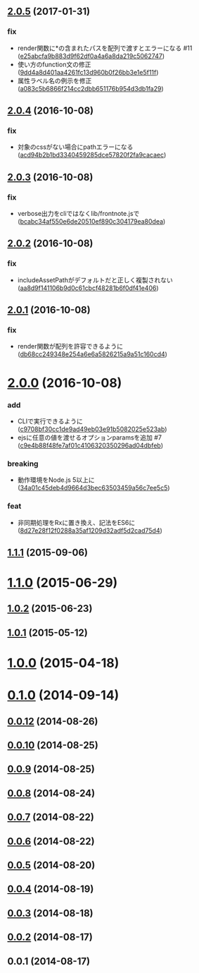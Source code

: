 <a name="2.0.5"></a>
## [2.0.5](https://github.com/frontainer/frontnote/compare/v2.0.4...v2.0.5) (2017-01-31)


### fix

* render関数に*の含まれたパスを配列で渡すとエラーになる #11 ([e25abcfa9b883d9f62df0a4a6a8da219c5062747](https://github.com/frontainer/frontnote/commit/e25abcfa9b883d9f62df0a4a6a8da219c5062747))
* 使い方のfunction文の修正 ([9dd4a8d401aa4261fc13d960b0f26bb3e1e5f11f](https://github.com/frontainer/frontnote/commit/9dd4a8d401aa4261fc13d960b0f26bb3e1e5f11f))
* 属性ラベル名の例示を修正 ([a083c5b6866f214cc2dbb651176b954d3db1fa29](https://github.com/frontainer/frontnote/commit/a083c5b6866f214cc2dbb651176b954d3db1fa29))



<a name="2.0.4"></a>
## [2.0.4](https://github.com/frontainer/frontnote/compare/v2.0.3...v2.0.4) (2016-10-08)


### fix

* 対象のcssがない場合にpathエラーになる ([acd94b2b1bd3340459285dce57820f2fa9cacaec](https://github.com/frontainer/frontnote/commit/acd94b2b1bd3340459285dce57820f2fa9cacaec))



<a name="2.0.3"></a>
## [2.0.3](https://github.com/frontainer/frontnote/compare/v2.0.2...v2.0.3) (2016-10-08)


### fix

* verbose出力をcliではなくlib/frontnote.jsで ([bcabc34af550e6de20510ef890c304179ea80dea](https://github.com/frontainer/frontnote/commit/bcabc34af550e6de20510ef890c304179ea80dea))



<a name="2.0.2"></a>
## [2.0.2](https://github.com/frontainer/frontnote/compare/v2.0.1...v2.0.2) (2016-10-08)


### fix

* includeAssetPathがデフォルトだと正しく複製されない ([aa8d9f141106b9d0c61cbcf48281b6f0df41e406](https://github.com/frontainer/frontnote/commit/aa8d9f141106b9d0c61cbcf48281b6f0df41e406))



<a name="2.0.1"></a>
## [2.0.1](https://github.com/frontainer/frontnote/compare/v2.0.0...v2.0.1) (2016-10-08)


### fix

* render関数が配列を許容できるように ([db68cc249348e254a6e6a5826215a9a51c160cd4](https://github.com/frontainer/frontnote/commit/db68cc249348e254a6e6a5826215a9a51c160cd4))



<a name="2.0.0"></a>
# [2.0.0](https://github.com/frontainer/frontnote/compare/1.1.2...v2.0.0) (2016-10-08)


### add

* CLIで実行できるように ([c9708bf30cc1de9ad49eb03e91b5082025e523ab](https://github.com/frontainer/frontnote/commit/c9708bf30cc1de9ad49eb03e91b5082025e523ab))
* ejsに任意の値を渡せるオプションparamsを追加 #7 ([c9e4b88f48fe7af01c4106320350296ad04dbfeb](https://github.com/frontainer/frontnote/commit/c9e4b88f48fe7af01c4106320350296ad04dbfeb))

### breaking

* 動作環境をNode.js 5以上に ([34a01c45deb4d9664d3bec63503459a56c7ee5c5](https://github.com/frontainer/frontnote/commit/34a01c45deb4d9664d3bec63503459a56c7ee5c5))

### feat

* 非同期処理をRxに置き換え、記法をES6に ([8d27e28f12f0288a35af1209d32adf5d2cad75d4](https://github.com/frontainer/frontnote/commit/8d27e28f12f0288a35af1209d32adf5d2cad75d4))



<a name="1.1.1"></a>
## [1.1.1](https://github.com/frontainer/frontnote/compare/1.1.0...1.1.1) (2015-09-06)




<a name="1.1.0"></a>
# [1.1.0](https://github.com/frontainer/frontnote/compare/1.0.2...1.1.0) (2015-06-29)




<a name="1.0.2"></a>
## [1.0.2](https://github.com/frontainer/frontnote/compare/1.0.1...1.0.2) (2015-06-23)




<a name="1.0.1"></a>
## [1.0.1](https://github.com/frontainer/frontnote/compare/1.0.0...1.0.1) (2015-05-12)




<a name="1.0.0"></a>
# [1.0.0](https://github.com/frontainer/frontnote/compare/0.1.0...1.0.0) (2015-04-18)




<a name="0.1.0"></a>
# [0.1.0](https://github.com/frontainer/frontnote/compare/0.0.12...0.1.0) (2014-09-14)




<a name="0.0.12"></a>
## [0.0.12](https://github.com/frontainer/frontnote/compare/0.0.10...0.0.12) (2014-08-26)




<a name="0.0.10"></a>
## [0.0.10](https://github.com/frontainer/frontnote/compare/0.0.9...0.0.10) (2014-08-25)




<a name="0.0.9"></a>
## [0.0.9](https://github.com/frontainer/frontnote/compare/0.0.8...0.0.9) (2014-08-25)




<a name="0.0.8"></a>
## [0.0.8](https://github.com/frontainer/frontnote/compare/0.0.7...0.0.8) (2014-08-24)




<a name="0.0.7"></a>
## [0.0.7](https://github.com/frontainer/frontnote/compare/0.0.6...0.0.7) (2014-08-22)




<a name="0.0.6"></a>
## [0.0.6](https://github.com/frontainer/frontnote/compare/0.0.5...0.0.6) (2014-08-22)




<a name="0.0.5"></a>
## [0.0.5](https://github.com/frontainer/frontnote/compare/0.0.4...0.0.5) (2014-08-20)




<a name="0.0.4"></a>
## [0.0.4](https://github.com/frontainer/frontnote/compare/0.0.3...0.0.4) (2014-08-19)




<a name="0.0.3"></a>
## [0.0.3](https://github.com/frontainer/frontnote/compare/0.0.2...0.0.3) (2014-08-18)




<a name="0.0.2"></a>
## [0.0.2](https://github.com/frontainer/frontnote/compare/0.0.1...0.0.2) (2014-08-17)




<a name="0.0.1"></a>
## 0.0.1 (2014-08-17)




